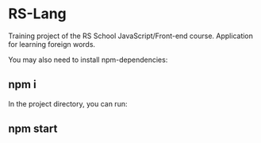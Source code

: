 # RS-Lang
Training project of the RS School JavaScript/Front-end course. Application for learning foreign words.

You may also need to install npm-dependencies:
## npm i

In the project directory, you can run:
## npm start
